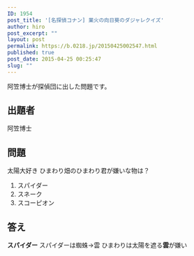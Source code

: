 ```yaml
---
ID: 1954
post_title: '[名探偵コナン] 業火の向日葵のダジャレクイズ'
author: hiro
post_excerpt: ""
layout: post
permalink: https://b.0218.jp/20150425002547.html
published: true
post_date: 2015-04-25 00:25:47
slug: ""
---
```

阿笠博士が探偵団に出した問題です。
<!--more-->
<h2>出題者</h2>
阿笠博士
<h2>問題</h2>
太陽大好き ひまわり畑のひまわり君が嫌いな物は？
<ol>
	<li>スパイダー</li>
	<li>スネーク</li>
	<li>スコーピオン</li>
</ol>

<h2>答え</h2>
<strong>スパイダー</strong>
スパイダーは蜘蛛→雲
ひまわりは太陽を遮る<b>雲</b>が嫌い